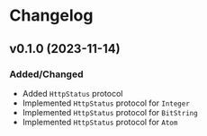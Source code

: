 # Changelog

## v0.1.0 (2023-11-14)

### Added/Changed

- Added `HttpStatus` protocol
- Implemented `HttpStatus` protocol for `Integer`
- Implemented `HttpStatus` protocol for `BitString`
- Implemented `HttpStatus` protocol for `Atom`